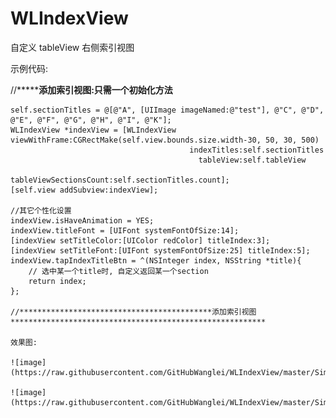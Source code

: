 # WLIndexView
自定义 tableView 右侧索引视图

示例代码:


//*******************************************添加索引视图:只需一个初始化方法**************************************
    
    self.sectionTitles = @[@"A", [UIImage imageNamed:@"test"], @"C", @"D", @"E", @"F", @"G", @"H", @"I", @"K"];
    WLIndexView *indexView = [WLIndexView viewWithFrame:CGRectMake(self.view.bounds.size.width-30, 50, 30, 500)
                                            indexTitles:self.sectionTitles
                                              tableView:self.tableView
                                 tableViewSectionsCount:self.sectionTitles.count];
    [self.view addSubview:indexView];
    
    //其它个性化设置
    indexView.isHaveAnimation = YES;
    indexView.titleFont = [UIFont systemFontOfSize:14];
    [indexView setTitleColor:[UIColor redColor] titleIndex:3];
    [indexView setTitleFont:[UIFont systemFontOfSize:25] titleIndex:5];
    indexView.tapIndexTitleBtn = ^(NSInteger index, NSString *title){
        // 选中某一个title时, 自定义返回某一个section
        return index;
    };
    
    //*******************************************添加索引视图*********************************************************
    
    效果图:
    
    ![image](https://raw.githubusercontent.com/GitHubWanglei/WLIndexView/master/Simulator%20Screen%20Shot%202016%E5%B9%B41%E6%9C%884%E6%97%A5%2012.44.37.png)
    
    ![image](https://raw.githubusercontent.com/GitHubWanglei/WLIndexView/master/Simulator%20Screen%20Shot%202016%E5%B9%B41%E6%9C%884%E6%97%A5%2012.44.37.png)
